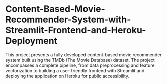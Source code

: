 # Content-Based-Movie-Recommender-System-with-Streamlit-Frontend-and-Heroku-Deployment
This project presents a fully developed content-based movie recommender system built using the TMDb (The Movie Database) dataset. The project encompasses a complete pipeline, from data preprocessing and feature vectorization to building a user-friendly frontend with Streamlit and deploying the application on Heroku for public accessibility.
